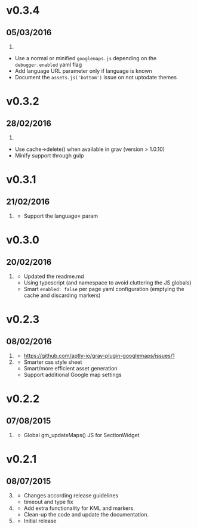 # v0.3.4
## 05/03/2016

1. [](#improved)
  * Use a normal or minified `googlemaps.js` depending on the `debugger.enabled` yaml flag 
  * Add language URL parameter only if language is known
  * Document the `assets.js('bottom')` issue on not uptodate themes


# v0.3.2
## 28/02/2016

1. [](#improved)
  * Use cache->delete() when available in grav (version > 1.0.10)
  * Minify support through gulp


# v0.3.1
## 21/02/2016

1. [](#improved)
    * Support the language= param


# v0.3.0
## 20/02/2016

1. [](#improved)
    * Updated the readme.md
    * Using typescript (and namespace to avoid cluttering the JS globals)
    * Smart `enabled: false` per page yaml configuration (emptying the cache and discarding markers)


# v0.2.3
## 08/02/2016

1. [](#bugfix)
    * https://github.com/aptly-io/grav-plugin-googlemaps/issues/1
1. [](#improved)
    * Smarter css style sheet
    * Smart/more efficient asset generation
    * Support additional Google map settings


# v0.2.2
## 07/08/2015

1. [](#bugfix)
    * Global gm_updateMaps() JS for SectionWidget

# v0.2.1
## 08/07/2015

3. [](#bugfix)
    * Changes according release guidelines
    * timeout and type fix
2. [](#new)
    * Add extra functionality for KML and markers.
    * Clean-up the code and update the documentation.
1. [](#new)
    * Initial release
